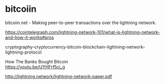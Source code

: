 # bitcoiin
bitcoiin.net - Making peer-to-peer transactions over the lightning network.

https://cointelegraph.com/lightning-network-101/what-is-lightning-network-and-how-it-works#pros

cryptography-cryptocurrency-bitcoin-blockchain-lightning-network-lightning-protocol

How The Banks Bought Bitcoin<br>https://youtu.be/UYHFrf5ci_g

http://lightning.network/lightning-network-paper.pdf
